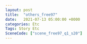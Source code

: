 ```yaml
---
layout: post
title:  "others_free97"
date:   2021-07-13 05:00:00 +0000
categories: Etc
Tags: Story Etc
SceneCode: ["scene_free97_q1_s20"]
---
```

